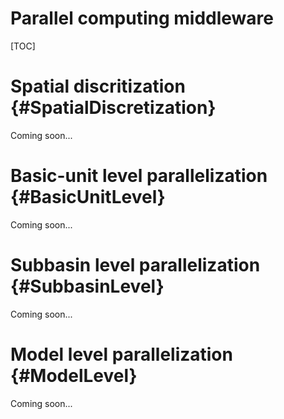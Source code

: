 # Parallel computing middleware

[TOC]

# Spatial discritization {#SpatialDiscretization}

Coming soon...

# Basic-unit level parallelization {#BasicUnitLevel}

Coming soon...

# Subbasin level parallelization {#SubbasinLevel}

Coming soon...

# Model level parallelization {#ModelLevel}

Coming soon...

